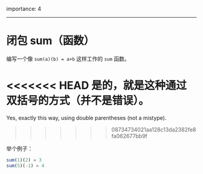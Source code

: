 importance: 4

---

# 闭包 sum（函数）

编写一个像 `sum(a)(b) = a+b` 这样工作的 `sum` 函数。

<<<<<<< HEAD
是的，就是这种通过双括号的方式（并不是错误）。
=======
Yes, exactly this way, using double parentheses (not a mistype).
>>>>>>> 08734734021aa128c13da2382fe8fa062677bb9f

举个例子：

```js
sum(1)(2) = 3
sum(5)(-1) = 4
```

